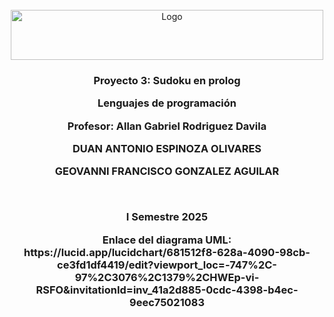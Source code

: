 <!-- PROJECT LOGO -->
<br />
<div align="center">
  <a href="https://github.com/othneildrew/Best-README-Template">
    <img src="https://upload.wikimedia.org/wikipedia/commons/thumb/c/c8/Firma_TEC.svg/1200px-Firma_TEC.svg.png" alt="Logo" width="500" height="80">
  </a>

  <h3 align="center">Proyecto 3: Sudoku en prolog

  <p align="center">
    Lenguajes de programación
  </p>
  <p align="center">
    Profesor: Allan Gabriel Rodriguez Davila
  </p>

  <p align="center">
    DUAN ANTONIO ESPINOZA OLIVARES
  </p>

  <p align="center">
    GEOVANNI FRANCISCO GONZALEZ AGUILAR
  </p>
 
  <br /> 
  <p align="center">
    I Semestre 2025
  </p> 
 
  <p align="center">
    Enlace del diagrama UML: 
    https://lucid.app/lucidchart/681512f8-628a-4090-98cb-ce3fd1df4419/edit?viewport_loc=-747%2C-97%2C3076%2C1379%2CHWEp-vi-RSFO&invitationId=inv_41a2d885-0cdc-4398-b4ec-9eec75021083
   
  <p align="center">
</div>
